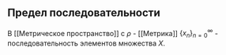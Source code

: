 ## Предел последовательности
В [[Метрическое пространство]] c $\rho$ - [[Метрика]] 
$\{x_n\}_{n=0}^\infty$ - последовательность элементов множества $X$.